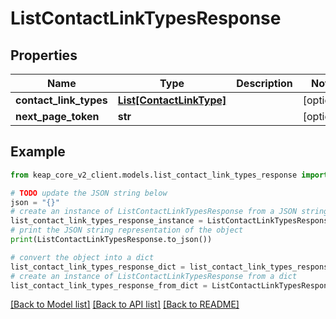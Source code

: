 # ListContactLinkTypesResponse


## Properties

Name | Type | Description | Notes
------------ | ------------- | ------------- | -------------
**contact_link_types** | [**List[ContactLinkType]**](ContactLinkType.md) |  | [optional] 
**next_page_token** | **str** |  | [optional] 

## Example

```python
from keap_core_v2_client.models.list_contact_link_types_response import ListContactLinkTypesResponse

# TODO update the JSON string below
json = "{}"
# create an instance of ListContactLinkTypesResponse from a JSON string
list_contact_link_types_response_instance = ListContactLinkTypesResponse.from_json(json)
# print the JSON string representation of the object
print(ListContactLinkTypesResponse.to_json())

# convert the object into a dict
list_contact_link_types_response_dict = list_contact_link_types_response_instance.to_dict()
# create an instance of ListContactLinkTypesResponse from a dict
list_contact_link_types_response_from_dict = ListContactLinkTypesResponse.from_dict(list_contact_link_types_response_dict)
```
[[Back to Model list]](../README.md#documentation-for-models) [[Back to API list]](../README.md#documentation-for-api-endpoints) [[Back to README]](../README.md)


